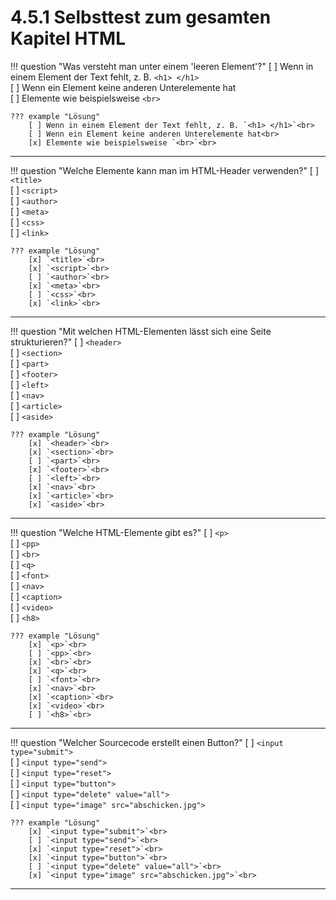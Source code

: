 # 4.5.1 Selbsttest zum gesamten Kapitel HTML

!!! question "Was versteht man unter einem 'leeren Element'?"
    [ ] Wenn in einem Element der Text fehlt, z. B. `<h1> </h1>`<br>
    [ ] Wenn ein Element keine anderen Unterelemente hat<br>
    [ ] Elemente wie beispielsweise `<br>`<br>

    ??? example "Lösung"
        [ ] Wenn in einem Element der Text fehlt, z. B. `<h1> </h1>`<br>
        [ ] Wenn ein Element keine anderen Unterelemente hat<br>
        [x] Elemente wie beispielsweise `<br>`<br>

---

!!! question "Welche Elemente kann man im HTML-Header verwenden?"
    [ ] `<title>`<br>
    [ ] `<script>`<br>
    [ ] `<author>`<br>
    [ ] `<meta>`<br>
    [ ] `<css>`<br>
    [ ] `<link>`<br>

    ??? example "Lösung"
        [x] `<title>`<br>
        [x] `<script>`<br>
        [ ] `<author>`<br>
        [x] `<meta>`<br>
        [ ] `<css>`<br>
        [x] `<link>`<br>

---

!!! question "Mit welchen HTML-Elementen lässt sich eine Seite strukturieren?"
    [ ] `<header>`<br>
    [ ] `<section>`<br>
    [ ] `<part>`<br>
    [ ] `<footer>`<br>
    [ ] `<left>`<br>
    [ ] `<nav>`<br>
    [ ] `<article>`<br>
    [ ] `<aside>`<br>

    ??? example "Lösung"
        [x] `<header>`<br>
        [x] `<section>`<br>
        [ ] `<part>`<br>
        [x] `<footer>`<br>
        [ ] `<left>`<br>
        [x] `<nav>`<br>
        [x] `<article>`<br>
        [x] `<aside>`<br>

---

!!! question "Welche HTML-Elemente gibt es?"
    [ ] `<p>`<br>
    [ ] `<pp>`<br>
    [ ] `<br>`<br>
    [ ] `<q>`<br>
    [ ] `<font>`<br>
    [ ] `<nav>`<br>
    [ ] `<caption>`<br>
    [ ] `<video>`<br>
    [ ] `<h8>`<br>

    ??? example "Lösung"
        [x] `<p>`<br>
        [ ] `<pp>`<br>
        [x] `<br>`<br>
        [x] `<q>`<br>
        [ ] `<font>`<br>
        [x] `<nav>`<br>
        [x] `<caption>`<br>
        [x] `<video>`<br>
        [ ] `<h8>`<br>

---

!!! question "Welcher Sourcecode erstellt einen Button?"
    [ ] `<input type="submit">`<br>
    [ ] `<input type="send">`<br>
    [ ] `<input type="reset">`<br>
    [ ] `<input type="button">`<br>
    [ ] `<input type="delete" value="all">`<br>
    [ ] `<input type="image" src="abschicken.jpg">`<br>

    ??? example "Lösung"
        [x] `<input type="submit">`<br>
        [ ] `<input type="send">`<br>
        [x] `<input type="reset">`<br>
        [x] `<input type="button">`<br>
        [ ] `<input type="delete" value="all">`<br>
        [x] `<input type="image" src="abschicken.jpg">`<br>

---

